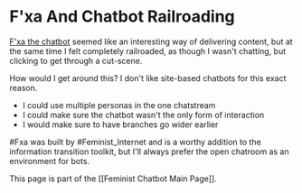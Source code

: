 # F'xa And Chatbot Railroading

[F'xa the chatbot](http://www.f-xa.co/) seemed like an interesting way of delivering content, but at the same time I felt completely railroaded, as though I wasn't chatting, but clicking to get through a cut-scene.

How would I get around this? I don't like site-based chatbots for this exact reason. 

- I could use multiple personas in the one chatstream
- I could make sure the chatbot wasn't the only form of interaction
- I would make sure to have branches go wider earlier

#Fxa was built by #Feminist_Internet and is a worthy addition to the information transition toolkit, but I'll always prefer the open chatroom as an environment for bots.

This page is part of the [[Feminist Chatbot Main Page]].